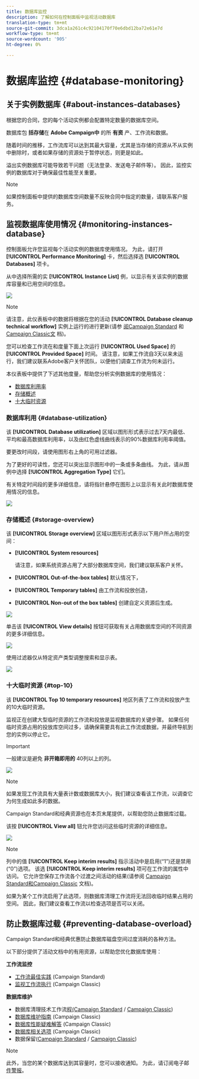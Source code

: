 ```yaml
---
title: 数据库监控
description: 了解如何在控制面板中监视活动数据库
translation-type: tm+mt
source-git-commit: 3dca1a261c4c92104170f70e6dbd12ba72e61e7d
workflow-type: tm+mt
source-wordcount: '905'
ht-degree: 0%

---
```



# 数据库监控 {#database-monitoring}

## 关于实例数据库 {#about-instances-databases}

根据您的合同，您的每个活动实例都会配置特定数量的数据库空间。

数据库包 **括存储**&#x200B;在 **Adobe Campaign中** 的所 **有资** 产、工作流和数据。

随着时间的推移，工作流库可以达到其最大容量，尤其是当存储的资源从不从实例中删除时，或者如果存储的资源处于暂停状态，则更是如此。

溢出实例数据库可能导致若干问题（无法登录、发送电子邮件等）。 因此，监控实例的数据库对于确保最佳性能至关重要。

>[!NOTE]
>
>如果控制面板中提供的数据库空间数量不反映合同中指定的数量，请联系客户服务。

## 监视数据库使用情况 {#monitoring-instances-database}

控制面板允许您监视每个活动实例的数据库使用情况。 为此，请打开 **[!UICONTROL Performance Monitoring]** 卡，然后选择选 **[!UICONTROL Databases]** 项卡。

从中选择所需的实 **[!UICONTROL Instance List]** 例，以显示有关该实例的数据库容量和已用空间的信息。

![](assets/databases_dashboard.png)

>[!NOTE]
>
>请注意，此仪表板中的数据将根据在您的活动 **[!UICONTROL Database cleanup technical workflow]** 实例上运行的进行更新(请参 [阅Campaign Standard](https://docs.adobe.com/help/en/campaign-standard/using/administrating/application-settings/technical-workflows.html#list-of-technical-workflows) 和 [Campaign Classic文](https://docs.adobe.com/help/en/campaign-classic/using/monitoring-campaign-classic/data-processing/database-cleanup-workflow.html) 档)。
>
>您可以检查工作流在和度量下面上次运行 **[!UICONTROL Used Space]** 的 **[!UICONTROL Provided Space]** 时间。 请注意，如果工作流自3天以来未运行，我们建议联系Adobe客户关怀团队，以便他们调查工作流为何未运行。

本仪表板中提供了下述其他度量，帮助您分析实例数据库的使用情况：

* [数据库利用率](../../performance-monitoring/using/database-monitoring.md#database-utilization)
* [存储概述](../../performance-monitoring/using/database-monitoring.md#storage-overview)
* [十大临时资源](../../performance-monitoring/using/database-monitoring.md#top-10)

### 数据库利用 {#database-utilization}

该 **[!UICONTROL Database utilization]** 区域以图形形式表示过去7天内最低、平均和最高数据库利用率，以及由红色虚线曲线表示的90%数据库利用率阈值。

要更改时间段，请使用图形右上角的可用过滤器。

为了更好的可读性，您还可以突出显示图形中的一条或多条曲线。 为此，请从图例中选择 **[!UICONTROL Aggregation Type]** 它们。

有关特定时间段的更多详细信息，请将指针悬停在图形上以显示有关此时数据库使用情况的信息。

![](assets/databases_dashboard_detail.png)

### 存储概述 {#storage-overview}

该 **[!UICONTROL Storage overview]** 区域以图形形式表示以下用户所占用的空间：

* **[!UICONTROL System resources]**

   请注意，如果系统资源占用了大部分数据库空间，我们建议联系客户关怀。

* **[!UICONTROL Out-of-the-box tables]** 默认情况下，
* **[!UICONTROL Temporary tables]** 由工作流和投放创造，
* **[!UICONTROL Non-out of the box tables]** 创建自定义资源后生成。

![](assets/database-storage-overview.png)

单击该 **[!UICONTROL View details]** 按钮可获取有关占用数据库空间的不同资源的更多详细信息。

![](assets/database-storage-details.png)

使用过滤器仅从特定资产类型调整搜索和显示表。

![](assets/database-storage-overview-filter.png)

### 十大临时资源 {#top-10}

该 **[!UICONTROL Top 10 temporary resources]** 地区列表了工作流和投放产生的10大临时资源。

监视正在创建大型临时资源的工作流和投放是监视数据库的关键步骤。 如果任何临时资源占用的投放库空间过多，请确保需要具有此工作流或数据，并最终导航到您的实例以停止它。

>[!IMPORTANT]
>
>一般建议是避免 **非开箱即用的** 40列以上的列。

![](assets/database-top10.png)

>[!NOTE]
>
>如果发现工作流具有大量表计数或数据库大小，我们建议查看该工作流，以调查它为何生成如此多的数据。
>
>Campaign Standard和经典资源也在本页末尾提供，以帮助您防止数据库过载。

该按 **[!UICONTROL View all]** 钮允许您访问这些临时资源的详细信息。

![](assets/database-top10-view.png)

>[!NOTE]
>
>列中的值 **[!UICONTROL Keep interim results]** 指示活动中是启用(“1”)还是禁用(“0”)选项。 该选 **[!UICONTROL Keep interim results]** 项可在工作流的属性中访问。 它允许您保存工作流各个过渡之间活动的结果(请参阅 [Campaign Standard](https://docs.adobe.com/content/help/en/campaign-standard/using/managing-processes-and-data/executing-a-workflow/managing-execution-options.html)[和Campaign Classic](https://docs.adobe.com/content/help/en/campaign-classic/using/automating-with-workflows/general-operation/workflow-best-practices.html#logs) 文档)。
>
>如果为某个工作流启用了此选项，则数据库清理工作流将无法回收临时结果占用的空间。 因此，我们建议查看工作流以检查选项是否可以关闭。

## 防止数据库过载 {#preventing-database-overload}

Campaign Standard和经典优惠防止数据库磁盘空间过度消耗的各种方法。

以下部分提供了活动文档中的有用资源，以帮助您优化数据库使用：

**工作流监控**

* [工作流最佳实践](https://docs.adobe.com/content/help/en/campaign-standard/using/managing-processes-and-data/workflow-general-operation/best-practices-workflows.html) (Campaign Standard)
* [监视工作流执行](https://docs.adobe.com/help/en/campaign-classic/using/automating-with-workflows/monitoring-workflows/monitoring-workflow-execution.html) (Campaign Classic)

**数据库维护**

* 数据库清理技术工作流[程(Campaign Standard](https://docs.adobe.com/help/en/campaign-standard/using/administrating/application-settings/technical-workflows.html#list-of-technical-workflows) / [Campaign Classic](https://docs.adobe.com/help/en/campaign-classic/using/monitoring-campaign-classic/data-processing/database-cleanup-workflow.html))
* [数据库维护指南](https://docs.adobe.com/content/help/en/campaign-classic/using/monitoring-campaign-classic/database-maintenance/recommendations.html) (Campaign Classic)
* [数据库性能疑难解答](https://docs.adobe.com/content/help/en/campaign-classic/using/monitoring-campaign-classic/troubleshooting/database-performances.html) (Campaign Classic)
* [数据库相关选项](https://docs.adobe.com/help/en/campaign-classic/using/installing-campaign-classic/appendices/configuring-campaign-options.html#database) (Campaign Classic)
* 数据保留([Campaign Standard](https://docs.adobe.com/help/en/campaign-standard/using/administrating/application-settings/data-retention.html) / [Campaign Classic](https://docs.adobe.com/help/en/campaign-classic/using/configuring-campaign-classic/data-model/data-model-best-practices.html#data-retention))

>[!NOTE]
>
>此外，当您的某个数据库达到其容量时，您可以接收通知。 为此，请订阅电子邮 [件警报](../../performance-monitoring/using/email-alerting.md)。
